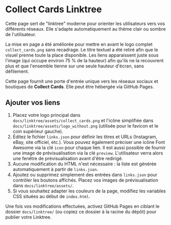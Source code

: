 # Collect Cards Linktree

Cette page sert de "linktree" moderne pour orienter les utilisateurs vers vos différents réseaux. Elle s'adapte automatiquement au thème clair ou sombre de l'utilisateur.

La mise en page a été améliorée pour mettre en avant le logo complet `collect_cards.png` sans recadrage. Le titre textuel a été retiré afin que le visuel prenne toute la place disponible. Les liens apparaissent juste sous l'image (qui occupe environ 75 % de la hauteur) afin qu'ils ne la recouvrent plus et que l'ensemble tienne sur une seule hauteur d'écran, sans défilement.

Cette page fournit une porte d'entrée unique vers les réseaux sociaux et boutiques de **Collect Cards**. Elle peut être hébergée via GitHub Pages.

## Ajouter vos liens

1. Placez votre logo principal dans `docs/linktree/assets/collect_cards.png` et l'icône simplifiée dans `docs/linktree/assets/logo_without.png` (utilisée pour le favicon et le coin supérieur gauche).
2. Éditez le fichier `links.json` pour définir les titres et URLs (Instagram, eBay, site officiel, etc.).
    Vous pouvez également préciser une icône Font Awesome via la clé `icon` pour chaque lien.
    Il est aussi possible de fournir une image de prévisualisation via la clé `preview`.
    L'utilisateur verra alors une fenêtre de prévisualisation avant d'être redirigé.
3. Aucune modification du HTML n'est nécessaire : la liste est générée automatiquement à partir de `links.json`.
4. Ajoutez ou supprimez simplement des entrées dans `links.json` pour contrôler les boutons affichés.
    Placez vos images de prévisualisation dans `docs/linktree/assets/`.
5. Si vous souhaitez adapter les couleurs de la page, modifiez les variables CSS situées au début de `index.html`.

Une fois vos modifications effectuées, activez GitHub Pages en ciblant le dossier `docs/linktree/` (ou copiez ce dossier à la racine du dépôt) pour publier votre Linktree.
